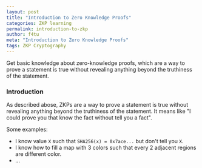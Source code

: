```yaml
---
layout: post
title: "Introduction to Zero Knowledge Proofs"
categories: ZKP learning
permalink: introduction-to-zkp
author: f4tu
meta: "Introduction to Zero Knowledge Proofs"
tags: ZKP Cryptography
---
```


Get basic knowledge about zero-knowledge proofs, which are a way to prove a statement is true without revealing anything beyond the truthiness of the statement.

### Introduction

As described abose, ZKPs are a way to prove a statement is true without revealing anything beyond the truthiness of the statement. It means like "I could prove you that know the fact without tell you a fact".

Some examples:

- I know value `X` such that `SHA256(x) = 0x7ace...` but don't tell you `X`.
- I know how to fill a map with 3 colors such that every 2 adjacent regions are different color.
- ...



